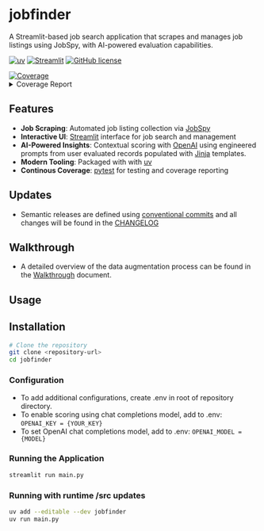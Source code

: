 # jobfinder

A Streamlit-based job search application that scrapes and manages job listings using JobSpy, with AI-powered evaluation capabilities.

[![uv](https://img.shields.io/endpoint?url=https://raw.githubusercontent.com/astral-sh/uv/main/assets/badge/v0.json)](https://github.com/astral-sh/uv)
[![Streamlit](https://static.streamlit.io/badges/streamlit_badge_black_white.svg)](https://streamlit.io/)
[![GitHub license](https://img.shields.io/github/license/maxo99/jobfinder)](https://github.com/maxo99/jobfinder/blob/main/LICENSE)
<!-- Pytest Coverage Comment:Begin --><a href=https://github.com/maxo99/jobfinder/blob/main/README.md><img alt=Coverage src=https://img.shields.io/badge/Coverage-59%25-orange.svg /></a><details><summary>Coverage Report </summary><table><tr><th>File</th><th>Stmts</th><th>Miss</th><th>Cover</th><th>Missing</th></tr><tbody><tr><td colspan=5><b>src/jobfinder</b></td></tr><tr><td>&nbsp; &nbsp;<a href=https://github.com/maxo99/jobfinder/blob/main/src/jobfinder/__init__.py>__init__.py</a></td><td>28</td><td>1</td><td>96%</td><td><a href=https://github.com/maxo99/jobfinder/blob/main/src/jobfinder/__init__.py#L13>13</a></td></tr><tr><td>&nbsp; &nbsp;<a href=https://github.com/maxo99/jobfinder/blob/main/src/jobfinder/bootstrap.py>bootstrap.py</a></td><td>52</td><td>15</td><td>71%</td><td><a href=https://github.com/maxo99/jobfinder/blob/main/src/jobfinder/bootstrap.py#L55-L61>55&ndash;61</a>, <a href=https://github.com/maxo99/jobfinder/blob/main/src/jobfinder/bootstrap.py#L72-L83>72&ndash;83</a>, <a href=https://github.com/maxo99/jobfinder/blob/main/src/jobfinder/bootstrap.py#L87>87</a></td></tr><tr><td>&nbsp; &nbsp;<a href=https://github.com/maxo99/jobfinder/blob/main/src/jobfinder/session.py>session.py</a></td><td>104</td><td>36</td><td>65%</td><td><a href=https://github.com/maxo99/jobfinder/blob/main/src/jobfinder/session.py#L74>74</a>, <a href=https://github.com/maxo99/jobfinder/blob/main/src/jobfinder/session.py#L79>79</a>, <a href=https://github.com/maxo99/jobfinder/blob/main/src/jobfinder/session.py#L83>83</a>, <a href=https://github.com/maxo99/jobfinder/blob/main/src/jobfinder/session.py#L87-L88>87&ndash;88</a>, <a href=https://github.com/maxo99/jobfinder/blob/main/src/jobfinder/session.py#L92>92</a>, <a href=https://github.com/maxo99/jobfinder/blob/main/src/jobfinder/session.py#L96>96</a>, <a href=https://github.com/maxo99/jobfinder/blob/main/src/jobfinder/session.py#L138-L149>138&ndash;149</a>, <a href=https://github.com/maxo99/jobfinder/blob/main/src/jobfinder/session.py#L153>153</a>, <a href=https://github.com/maxo99/jobfinder/blob/main/src/jobfinder/session.py#L157>157</a>, <a href=https://github.com/maxo99/jobfinder/blob/main/src/jobfinder/session.py#L161>161</a>, <a href=https://github.com/maxo99/jobfinder/blob/main/src/jobfinder/session.py#L165>165</a>, <a href=https://github.com/maxo99/jobfinder/blob/main/src/jobfinder/session.py#L169>169</a>, <a href=https://github.com/maxo99/jobfinder/blob/main/src/jobfinder/session.py#L173-L179>173&ndash;179</a>, <a href=https://github.com/maxo99/jobfinder/blob/main/src/jobfinder/session.py#L183>183</a>, <a href=https://github.com/maxo99/jobfinder/blob/main/src/jobfinder/session.py#L187>187</a>, <a href=https://github.com/maxo99/jobfinder/blob/main/src/jobfinder/session.py#L191-L192>191&ndash;192</a>, <a href=https://github.com/maxo99/jobfinder/blob/main/src/jobfinder/session.py#L198>198</a>, <a href=https://github.com/maxo99/jobfinder/blob/main/src/jobfinder/session.py#L203-L206>203&ndash;206</a>, <a href=https://github.com/maxo99/jobfinder/blob/main/src/jobfinder/session.py#L215>215</a></td></tr><tr><td colspan=5><b>src/jobfinder/adapters/chat</b></td></tr><tr><td>&nbsp; &nbsp;<a href=https://github.com/maxo99/jobfinder/blob/main/src/jobfinder/adapters/chat/chat_client.py>chat_client.py</a></td><td>30</td><td>4</td><td>87%</td><td><a href=https://github.com/maxo99/jobfinder/blob/main/src/jobfinder/adapters/chat/chat_client.py#L26>26</a>, <a href=https://github.com/maxo99/jobfinder/blob/main/src/jobfinder/adapters/chat/chat_client.py#L30>30</a>, <a href=https://github.com/maxo99/jobfinder/blob/main/src/jobfinder/adapters/chat/chat_client.py#L36-L38>36&ndash;38</a></td></tr><tr><td>&nbsp; &nbsp;<a href=https://github.com/maxo99/jobfinder/blob/main/src/jobfinder/adapters/chat/ollama_chat.py>ollama_chat.py</a></td><td>20</td><td>2</td><td>90%</td><td><a href=https://github.com/maxo99/jobfinder/blob/main/src/jobfinder/adapters/chat/ollama_chat.py#L33-L34>33&ndash;34</a></td></tr><tr><td colspan=5><b>src/jobfinder/adapters/db</b></td></tr><tr><td>&nbsp; &nbsp;<a href=https://github.com/maxo99/jobfinder/blob/main/src/jobfinder/adapters/db/postgres_client.py>postgres_client.py</a></td><td>85</td><td>22</td><td>74%</td><td><a href=https://github.com/maxo99/jobfinder/blob/main/src/jobfinder/adapters/db/postgres_client.py#L36-L38>36&ndash;38</a>, <a href=https://github.com/maxo99/jobfinder/blob/main/src/jobfinder/adapters/db/postgres_client.py#L62-L64>62&ndash;64</a>, <a href=https://github.com/maxo99/jobfinder/blob/main/src/jobfinder/adapters/db/postgres_client.py#L76-L78>76&ndash;78</a>, <a href=https://github.com/maxo99/jobfinder/blob/main/src/jobfinder/adapters/db/postgres_client.py#L84-L85>84&ndash;85</a>, <a href=https://github.com/maxo99/jobfinder/blob/main/src/jobfinder/adapters/db/postgres_client.py#L90-L91>90&ndash;91</a>, <a href=https://github.com/maxo99/jobfinder/blob/main/src/jobfinder/adapters/db/postgres_client.py#L94-L103>94&ndash;103</a></td></tr><tr><td colspan=5><b>src/jobfinder/adapters/embedding</b></td></tr><tr><td>&nbsp; &nbsp;<a href=https://github.com/maxo99/jobfinder/blob/main/src/jobfinder/adapters/embedding/embedding_client.py>embedding_client.py</a></td><td>34</td><td>11</td><td>68%</td><td><a href=https://github.com/maxo99/jobfinder/blob/main/src/jobfinder/adapters/embedding/embedding_client.py#L17>17</a>, <a href=https://github.com/maxo99/jobfinder/blob/main/src/jobfinder/adapters/embedding/embedding_client.py#L20-L27>20&ndash;27</a>, <a href=https://github.com/maxo99/jobfinder/blob/main/src/jobfinder/adapters/embedding/embedding_client.py#L44-L46>44&ndash;46</a></td></tr><tr><td colspan=5><b>src/jobfinder/domain</b></td></tr><tr><td>&nbsp; &nbsp;<a href=https://github.com/maxo99/jobfinder/blob/main/src/jobfinder/domain/models.py>models.py</a></td><td>228</td><td>78</td><td>66%</td><td><a href=https://github.com/maxo99/jobfinder/blob/main/src/jobfinder/domain/models.py#L134>134</a>, <a href=https://github.com/maxo99/jobfinder/blob/main/src/jobfinder/domain/models.py#L139>139</a>, <a href=https://github.com/maxo99/jobfinder/blob/main/src/jobfinder/domain/models.py#L143-L145>143&ndash;145</a>, <a href=https://github.com/maxo99/jobfinder/blob/main/src/jobfinder/domain/models.py#L154-L156>154&ndash;156</a>, <a href=https://github.com/maxo99/jobfinder/blob/main/src/jobfinder/domain/models.py#L163>163</a>, <a href=https://github.com/maxo99/jobfinder/blob/main/src/jobfinder/domain/models.py#L166-L170>166&ndash;170</a>, <a href=https://github.com/maxo99/jobfinder/blob/main/src/jobfinder/domain/models.py#L177>177</a>, <a href=https://github.com/maxo99/jobfinder/blob/main/src/jobfinder/domain/models.py#L180>180</a>, <a href=https://github.com/maxo99/jobfinder/blob/main/src/jobfinder/domain/models.py#L183-L185>183&ndash;185</a>, <a href=https://github.com/maxo99/jobfinder/blob/main/src/jobfinder/domain/models.py#L195-L199>195&ndash;199</a>, <a href=https://github.com/maxo99/jobfinder/blob/main/src/jobfinder/domain/models.py#L210-L214>210&ndash;214</a>, <a href=https://github.com/maxo99/jobfinder/blob/main/src/jobfinder/domain/models.py#L220-L223>220&ndash;223</a>, <a href=https://github.com/maxo99/jobfinder/blob/main/src/jobfinder/domain/models.py#L236-L268>236&ndash;268</a>, <a href=https://github.com/maxo99/jobfinder/blob/main/src/jobfinder/domain/models.py#L276-L280>276&ndash;280</a>, <a href=https://github.com/maxo99/jobfinder/blob/main/src/jobfinder/domain/models.py#L285-L293>285&ndash;293</a>, <a href=https://github.com/maxo99/jobfinder/blob/main/src/jobfinder/domain/models.py#L300-L308>300&ndash;308</a>, <a href=https://github.com/maxo99/jobfinder/blob/main/src/jobfinder/domain/models.py#L313>313</a>, <a href=https://github.com/maxo99/jobfinder/blob/main/src/jobfinder/domain/models.py#L332>332</a>, <a href=https://github.com/maxo99/jobfinder/blob/main/src/jobfinder/domain/models.py#L334>334</a>, <a href=https://github.com/maxo99/jobfinder/blob/main/src/jobfinder/domain/models.py#L336>336</a>, <a href=https://github.com/maxo99/jobfinder/blob/main/src/jobfinder/domain/models.py#L338>338</a>, <a href=https://github.com/maxo99/jobfinder/blob/main/src/jobfinder/domain/models.py#L340>340</a>, <a href=https://github.com/maxo99/jobfinder/blob/main/src/jobfinder/domain/models.py#L342>342</a>, <a href=https://github.com/maxo99/jobfinder/blob/main/src/jobfinder/domain/models.py#L344>344</a>, <a href=https://github.com/maxo99/jobfinder/blob/main/src/jobfinder/domain/models.py#L346>346</a>, <a href=https://github.com/maxo99/jobfinder/blob/main/src/jobfinder/domain/models.py#L348>348</a></td></tr><tr><td colspan=5><b>src/jobfinder/services</b></td></tr><tr><td>&nbsp; &nbsp;<a href=https://github.com/maxo99/jobfinder/blob/main/src/jobfinder/services/data_service.py>data_service.py</a></td><td>36</td><td>15</td><td>58%</td><td><a href=https://github.com/maxo99/jobfinder/blob/main/src/jobfinder/services/data_service.py#L17>17</a>, <a href=https://github.com/maxo99/jobfinder/blob/main/src/jobfinder/services/data_service.py#L24-L28>24&ndash;28</a>, <a href=https://github.com/maxo99/jobfinder/blob/main/src/jobfinder/services/data_service.py#L38-L40>38&ndash;40</a>, <a href=https://github.com/maxo99/jobfinder/blob/main/src/jobfinder/services/data_service.py#L43-L48>43&ndash;48</a></td></tr><tr><td>&nbsp; &nbsp;<a href=https://github.com/maxo99/jobfinder/blob/main/src/jobfinder/services/generative_service.py>generative_service.py</a></td><td>59</td><td>35</td><td>41%</td><td><a href=https://github.com/maxo99/jobfinder/blob/main/src/jobfinder/services/generative_service.py#L24-L54>24&ndash;54</a>, <a href=https://github.com/maxo99/jobfinder/blob/main/src/jobfinder/services/generative_service.py#L62-L63>62&ndash;63</a>, <a href=https://github.com/maxo99/jobfinder/blob/main/src/jobfinder/services/generative_service.py#L67-L70>67&ndash;70</a>, <a href=https://github.com/maxo99/jobfinder/blob/main/src/jobfinder/services/generative_service.py#L73-L74>73&ndash;74</a></td></tr><tr><td colspan=5><b>src/jobfinder/utils</b></td></tr><tr><td>&nbsp; &nbsp;<a href=https://github.com/maxo99/jobfinder/blob/main/src/jobfinder/utils/__init__.py>__init__.py</a></td><td>7</td><td>1</td><td>86%</td><td><a href=https://github.com/maxo99/jobfinder/blob/main/src/jobfinder/utils/__init__.py#L8>8</a></td></tr><tr><td>&nbsp; &nbsp;<a href=https://github.com/maxo99/jobfinder/blob/main/src/jobfinder/utils/loader.py>loader.py</a></td><td>32</td><td>5</td><td>84%</td><td><a href=https://github.com/maxo99/jobfinder/blob/main/src/jobfinder/utils/loader.py#L20>20</a>, <a href=https://github.com/maxo99/jobfinder/blob/main/src/jobfinder/utils/loader.py#L33>33</a>, <a href=https://github.com/maxo99/jobfinder/blob/main/src/jobfinder/utils/loader.py#L37-L39>37&ndash;39</a></td></tr><tr><td>&nbsp; &nbsp;<a href=https://github.com/maxo99/jobfinder/blob/main/src/jobfinder/utils/persistence.py>persistence.py</a></td><td>17</td><td>9</td><td>47%</td><td><a href=https://github.com/maxo99/jobfinder/blob/main/src/jobfinder/utils/persistence.py#L51-L60>51&ndash;60</a></td></tr><tr><td>&nbsp; &nbsp;<a href=https://github.com/maxo99/jobfinder/blob/main/src/jobfinder/utils/service_helpers.py>service_helpers.py</a></td><td>10</td><td>6</td><td>40%</td><td><a href=https://github.com/maxo99/jobfinder/blob/main/src/jobfinder/utils/service_helpers.py#L9-L14>9&ndash;14</a></td></tr><tr><td colspan=5><b>src/jobfinder/views</b></td></tr><tr><td>&nbsp; &nbsp;<a href=https://github.com/maxo99/jobfinder/blob/main/src/jobfinder/views/add_record.py>add_record.py</a></td><td>26</td><td>20</td><td>23%</td><td><a href=https://github.com/maxo99/jobfinder/blob/main/src/jobfinder/views/add_record.py#L11-L52>11&ndash;52</a></td></tr><tr><td>&nbsp; &nbsp;<a href=https://github.com/maxo99/jobfinder/blob/main/src/jobfinder/views/data_management.py>data_management.py</a></td><td>34</td><td>25</td><td>26%</td><td><a href=https://github.com/maxo99/jobfinder/blob/main/src/jobfinder/views/data_management.py#L12-L16>12&ndash;16</a>, <a href=https://github.com/maxo99/jobfinder/blob/main/src/jobfinder/views/data_management.py#L20-L44>20&ndash;44</a>, <a href=https://github.com/maxo99/jobfinder/blob/main/src/jobfinder/views/data_management.py#L48-L58>48&ndash;58</a></td></tr><tr><td>&nbsp; &nbsp;<a href=https://github.com/maxo99/jobfinder/blob/main/src/jobfinder/views/find_jobs.py>find_jobs.py</a></td><td>36</td><td>11</td><td>69%</td><td><a href=https://github.com/maxo99/jobfinder/blob/main/src/jobfinder/views/find_jobs.py#L31-L45>31&ndash;45</a>, <a href=https://github.com/maxo99/jobfinder/blob/main/src/jobfinder/views/find_jobs.py#L69-L72>69&ndash;72</a></td></tr><tr><td>&nbsp; &nbsp;<a href=https://github.com/maxo99/jobfinder/blob/main/src/jobfinder/views/individual_job_details.py>individual_job_details.py</a></td><td>53</td><td>42</td><td>21%</td><td><a href=https://github.com/maxo99/jobfinder/blob/main/src/jobfinder/views/individual_job_details.py#L28-L52>28&ndash;52</a>, <a href=https://github.com/maxo99/jobfinder/blob/main/src/jobfinder/views/individual_job_details.py#L56>56</a>, <a href=https://github.com/maxo99/jobfinder/blob/main/src/jobfinder/views/individual_job_details.py#L60-L116>60&ndash;116</a>, <a href=https://github.com/maxo99/jobfinder/blob/main/src/jobfinder/views/individual_job_details.py#L120-L122>120&ndash;122</a>, <a href=https://github.com/maxo99/jobfinder/blob/main/src/jobfinder/views/individual_job_details.py#L126>126</a></td></tr><tr><td>&nbsp; &nbsp;<a href=https://github.com/maxo99/jobfinder/blob/main/src/jobfinder/views/listings_overview.py>listings_overview.py</a></td><td>16</td><td>7</td><td>56%</td><td><a href=https://github.com/maxo99/jobfinder/blob/main/src/jobfinder/views/listings_overview.py#L62-L78>62&ndash;78</a>, <a href=https://github.com/maxo99/jobfinder/blob/main/src/jobfinder/views/listings_overview.py#L101-L110>101&ndash;110</a></td></tr><tr><td>&nbsp; &nbsp;<a href=https://github.com/maxo99/jobfinder/blob/main/src/jobfinder/views/scoring_util.py>scoring_util.py</a></td><td>44</td><td>36</td><td>18%</td><td><a href=https://github.com/maxo99/jobfinder/blob/main/src/jobfinder/views/scoring_util.py#L25-L108>25&ndash;108</a></td></tr><tr><td>&nbsp; &nbsp;<a href=https://github.com/maxo99/jobfinder/blob/main/src/jobfinder/views/summarization_util.py>summarization_util.py</a></td><td>50</td><td>41</td><td>18%</td><td><a href=https://github.com/maxo99/jobfinder/blob/main/src/jobfinder/views/summarization_util.py#L19-L79>19&ndash;79</a>, <a href=https://github.com/maxo99/jobfinder/blob/main/src/jobfinder/views/summarization_util.py#L82-L92>82&ndash;92</a></td></tr><tr><td><b>TOTAL</b></td><td><b>1031</b></td><td><b>422</b></td><td><b>59%</b></td><td>&nbsp;</td></tr></tbody></table></details>
<!-- Pytest Coverage Comment:End -->


## Features

- **Job Scraping**: Automated job listing collection via [JobSpy](https://github.com/speedyapply/JobSpy)
- **Interactive UI**: [Streamlit](https://streamlit.io/) interface for job search and management
- **AI-Powered Insights**: Contextual scoring with [OpenAI](https://openai.com/) using engineered prompts from user evaluated records populated with [Jinja](https://jinja.palletsprojects.com/en/stable/) templates. 
- **Modern Tooling**: Packaged with with [uv](https://docs.astral.sh/uv/)
- **Continous Coverage**: [pytest](https://docs.pytest.org/en/stable/) for testing and coverage reporting

## Updates
- Semantic releases are defined using [conventional commits](https://www.conventionalcommits.org/en/v1.0.0/) and all changes will be found in the [CHANGELOG](CHANGELOG.md)


## Walkthrough
- A detailed overview of the data augmentation process can be found in the [Walkthrough](doc/walkthrough.md) document.

## Usage



## Installation

```bash
# Clone the repository
git clone <repository-url>
cd jobfinder
```


### Configuration
- To add additional configurations, create .env in root of repository directory.
- To enable scoring using chat completions model, add to .env:
` OPENAI_KEY = {YOUR_KEY} `
- To set OpenAI chat completions model, add to .env:
` OPENAI_MODEL = {MODEL} `

### Running the Application
```bash
streamlit run main.py
```
### Running with runtime /src updates

```bash
uv add --editable --dev jobfinder
uv run main.py